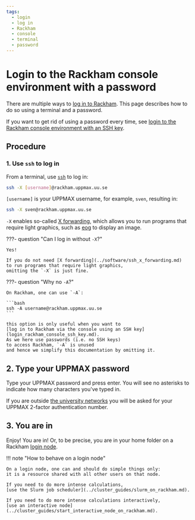```yaml
---
tags:
  - login
  - log in
  - Rackham
  - console
  - terminal
  - password
---
```


# Login to the Rackham console environment with a password

There are multiple ways to [log in to Rackham](login_rackham.md).
This page describes how to do so using a terminal and a password.

If you want to get rid of using a password every time,
see [login to the Rackham console environment with an SSH key](login_rackham_console_ssh_key.md).

## Procedure

### 1. Use `ssh` to log in

From a terminal, use [`ssh`](../software/ssh.md) to log in:

```bash
ssh -X [username]@rackham.uppmax.uu.se
```

`[username]` is your UPPMAX username, for example, `sven`,
resulting in:


```bash
ssh -X sven@rackham.uppmax.uu.se
```

`-X` enables so-called [X forwarding](../software/ssh_x_forwarding.md),
which allows you to run programs that require light graphics,
such as [eog](../software/eog.md) to display an image.

???- question "Can I log in without `-X`?"

    Yes!

    If you do not need [X forwarding](../software/ssh_x_forwarding.md)
    to run programs that require light graphics,
    omitting the `-X` is just fine.

???- question "Why no `-A`?"

    On Rackham, one can use `-A`:

    ```bash
    ssh -A username@rackham.uppmax.uu.se
    ```

    this option is only useful when you want to
    [log in to Rackham via the console using an SSH key](login_rackham_console_ssh_key.md).
    As we here use passwords (i.e. no SSH keys)
    to access Rackham, `-A` is unused
    and hence we simplify this documentation by omitting it.

## 2. Type your UPPMAX password

Type your UPPMAX password and press enter.
You will see no asterisks to indicate how many
characters you've typed in.

If you are outside
[the university networks](../getting_started/get_inside_sunet.md)
you will be asked for your UPPMAX 2-factor authentication number.

## 3. You are in

Enjoy! You are in! Or, to be precise,
you are in your home folder on a Rackham [login node](../cluster_guides/login_node.md).

!!! note "How to behave on a login node"

    On a login node, one can and should do simple things only:
    it is a resource shared with all other users on that node.

    If you need to do more intense calculations,
    [use the Slurm job scheduler](../cluster_guides/slurm_on_rackham.md).

    If you need to do more intense calculations interactively,
    [use an interactive node](../cluster_guides/start_interactive_node_on_rackham.md).
